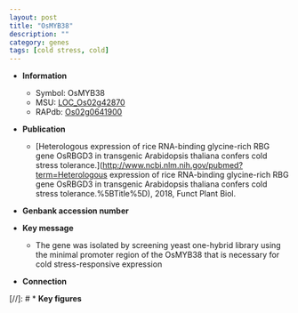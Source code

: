 ```yaml
---
layout: post
title: "OsMYB38"
description: ""
category: genes
tags: [cold stress, cold]
---
```


* **Information**  
    + Symbol: OsMYB38  
    + MSU: [LOC_Os02g42870](http://rice.uga.edu/cgi-bin/ORF_infopage.cgi?orf=LOC_Os02g42870)  
    + RAPdb: [Os02g0641900](http://rapdb.dna.affrc.go.jp/viewer/gbrowse_details/irgsp1?name=Os02g0641900)  

* **Publication**  
    + [Heterologous expression of rice RNA-binding glycine-rich RBG gene OsRBGD3 in transgenic Arabidopsis thaliana confers cold stress tolerance.](http://www.ncbi.nlm.nih.gov/pubmed?term=Heterologous expression of rice RNA-binding glycine-rich RBG gene OsRBGD3 in transgenic Arabidopsis thaliana confers cold stress tolerance.%5BTitle%5D), 2018, Funct Plant Biol.

* **Genbank accession number**  

* **Key message**  
    + The gene was isolated by screening yeast one-hybrid library using the minimal promoter region of the OsMYB38 that is necessary for cold stress-responsive expression

* **Connection**  

[//]: # * **Key figures**  


